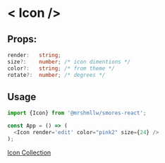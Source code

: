 # < Icon />

## Props:

```ts
render:   string; 
size?:    number; /* icon dimentions */
color?:   string; /* from theme */
rotate?:  number; /* degrees */
```

## Usage

```js
import {Icon} from '@mrshmllw/smores-react';

const App = () => (
  <Icon render='edit' color="pink2" size={24} />
);
```

[Icon Collection](https://marshmallow-insurance.github.io/smores-react/?path=/story/icon--collection)
